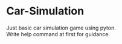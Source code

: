 # Car-Simulation
Just basic car simulation game using pyton.
<br>
Write help command at first for guidance.

